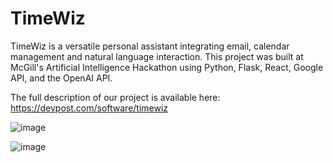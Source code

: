 # TimeWiz
TimeWiz is a versatile personal assistant integrating email, calendar management and natural language interaction. This project was built at McGill's Artificial Intelligence Hackathon using Python, Flask, React, Google API, and the OpenAI API.

The full description of our project is available here: https://devpost.com/software/timewiz

![image](https://github.com/timewizhq/timewiz/assets/108886534/60a984b6-1189-4932-ad8d-5e3d86a4adb0)


![image](https://github.com/timewizhq/timewiz/assets/108886534/0a0ee790-3457-4709-b014-6904951cff4e)
